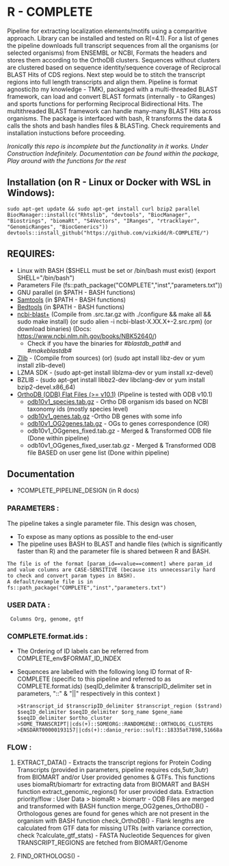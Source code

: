 # R - COMPLETE
Pipeline for extracting localization elements/motifs using a comparitive approach. Library can be installed and tested on R(=4.1). For a list of genes the pipeline downloads full transcript sequences from all the organisms (or selected organisms) from ENSEMBL or NCBI, Formats the headers and stores them according to the OrthoDB clusters. Sequences without clusters are clustered based on sequence identity/sequence coverage of Reciprocal BLAST Hits of CDS regions. Next step would be to stitch the transcript regions into full length transcripts and align them. Pipeline is format agnostic(to my knowledge - TMK), packaged with a multi-threaded BLAST framework, can load and convert BLAST formats (internally - to GRanges) and sports functions for performing Reciprocal Bidirectional Hits. The multithreaded BLAST framework can handle many-many BLAST Hits across organisms. The package is interfaced with bash, R transforms the data & calls the shots and bash handles files & BLASTing. Check requirements and installation instuctions before proceeding.

*Ironically this repo is incomplete but the functionality in it works. Under Construction Indefinitely. Documentation can be found within the package, Play around with the functions for the rest*

## Installation (on R - Linux or Docker with WSL in Windows):
    sudo apt-get update && sudo apt-get install curl bzip2 parallel 
    BiocManager::install(c("Rhtslib", "devtools", "BiocManager", "Biostrings", "biomaRt", "S4Vectors", "IRanges", "rtracklayer", "GenomicRanges", "BiocGenerics"))
    devtools::install_github("https://github.com/vizkidd/R-COMPLETE/")

## REQUIRES:
   * Linux with BASH ($SHELL must be set or /bin/bash must exist) (export SHELL="/bin/bash")
   * Parameters File (fs::path_package("COMPLETE","inst","parameters.txt"))
   * GNU parallel (in $PATH - BASH functions)
   * [Samtools](http://www.htslib.org/download/) (in $PATH - BASH functions)
   * [Bedtools](https://github.com/arq5x/bedtools2/releases) (in $PATH - BASH functions)
   * [ncbi-blast+](https://ftp.ncbi.nlm.nih.gov/blast/executables/blast+/LATEST/) (Compile from .src.tar.gz with ./configure && make all && sudo make install) (or sudo alien -i ncbi-blast-X.XX.X+-2.src.rpm) (or download binaries) (Docs: https://www.ncbi.nlm.nih.gov/books/NBK52640/)
        * Check if you have the binaries for #*blastdb_path*# and #*makeblastdb*#
   * [Zlib](https://zlib.net/) - (Compile from sources) (or) (sudo apt install libz-dev or yum install zlib-devel)
   * LZMA SDK - (sudo apt-get install liblzma-dev or yum install xz-devel)
   * BZLIB - (sudo apt-get install libbz2-dev libclang-dev or yum install bzip2-devel.x86_64)
   * [OrthoDB (ODB) Flat Files (>= v10.1)](https://www.orthodb.org/?page=filelist) (Pipeline is tested with ODB v10.1) 
        * [odb10v1_species.tab.gz](https://v101.orthodb.org/download/odb10v1_species.tab.gz) - Ortho DB organism ids based on NCBI taxonomy ids (mostly species level) 
        * [odb10v1_genes.tab.gz](https://v101.orthodb.org/download/odb10v1_genes.tab.gz)  -Ortho DB genes with some info 
        * [odb10v1_OG2genes.tab.gz](https://v101.orthodb.org/download/odb10v1_OG2genes.tab.gz) - OGs to genes correspondence 
    (OR)
        * odb10v1_OGgenes_fixed.tab.gz - Merged & Transformed ODB file (Done within pipeline)
        * odb10v1_OGgenes_fixed_user.tab.gz - Merged & Transformed ODB file BASED on user gene list (Done within pipeline)

## Documentation
* ?COMPLETE_PIPELINE_DESIGN (in R docs)

### PARAMETERS :
   The pipeline takes a single parameter file. This design was chosen,
   + To expose as many options as possible to the end-user
   + The pipeline uses BASH to BLAST and handle files (which is significantly faster than R) and the parameter file is shared between R and BASH.    

    The file is of the format [param_id==value==comment] where param_id and value columns are CASE-SENSITIVE (because its unnecessarily hard to check and convert param types in BASH). 
    A default/example file is in fs::path_package("COMPLETE","inst","parameters.txt")

### USER DATA :
     Columns Org, genome, gtf

### COMPLETE.format.ids :
  + The Ordering of ID labels can be referred from COMPLETE_env$FORMAT_ID_INDEX
  + Sequences are labelled with the following long ID format of R-COMPLETE (specific to this pipeline and referred to as COMPLETE.format.ids) (seqID_delimiter & transcripID_delimiter set in parameters, "::" & "||" respectively in this context )
  
        >$transcript_id $transcripID_delimiter $transcript_region ($strand) $seqID_delimiter $seqID_delimiter $org_name $gene_name $seqID_delimiter $ortho_cluster
        >SOME_TRANSCRIPT||cds(+)::SOMEORG::RANDOMGENE::ORTHOLOG_CLUSTERS
        >ENSDART00000193157||cds(+)::danio_rerio::sulf1::18335at7898,51668at7742,360590at33208

### FLOW :

   1) EXTRACT_DATA() - Extracts the transcript regions for Protein Coding Transcripts (provided in parameters, pipeline requires cds,5utr,3utr)
     from BIOMART and/or User provided genomes & GTFs. This functions uses biomaRt/biomartr for extracting data from BIOMART
     and BASH function extract_genomic_regions() for user provided data. Extraction priority/flow : User Data > biomaRt > biomartr
          - ODB Files are merged and transformed with BASH function merge_OG2genes_OrthoDB()
          - Orthologous genes are found for genes which are not present in the organism with BASH function check_OrthoDB()
          - Flank lengths are calculated from GTF data for missing UTRs (with variance correction, check ?calculate_gtf_stats)
          - FASTA Nucleotide Sequences for given TRANSCRIPT_REGIONS are fetched from BIOMART/Genome

   2) FIND_ORTHOLOGS() -
